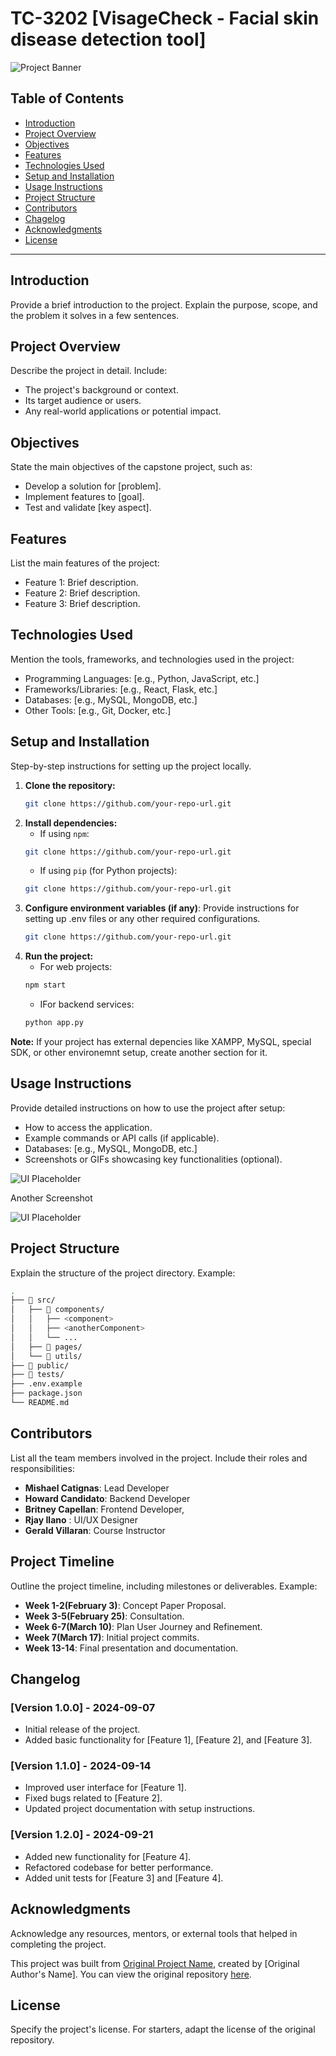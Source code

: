 # TC-3202 [VisageCheck - Facial skin disease detection tool]

![Project Banner](https://via.placeholder.com/1200x400.png?text=Project+Banner+Placeholder)

## Table of Contents

- [Introduction](#introduction)
- [Project Overview](#project-overview)
- [Objectives](#objectives)
- [Features](#features)
- [Technologies Used](#technologies-used)
- [Setup and Installation](#setup-and-installation)
- [Usage Instructions](#usage-instructions)
- [Project Structure](#project-structure)
- [Contributors](#contributors)
- [Chagelog](#changelog)
- [Acknowledgments](#acknowledgments)
- [License](#license)

---

## Introduction

Provide a brief introduction to the project. Explain the purpose, scope, and the problem it solves in a few sentences.

## Project Overview

Describe the project in detail. Include:

- The project's background or context.
- Its target audience or users.
- Any real-world applications or potential impact.

## Objectives

State the main objectives of the capstone project, such as:

- Develop a solution for [problem].
- Implement features to [goal].
- Test and validate [key aspect].

## Features

List the main features of the project:

- Feature 1: Brief description.
- Feature 2: Brief description.
- Feature 3: Brief description.

## Technologies Used

Mention the tools, frameworks, and technologies used in the project:

- Programming Languages: [e.g., Python, JavaScript, etc.]
- Frameworks/Libraries: [e.g., React, Flask, etc.]
- Databases: [e.g., MySQL, MongoDB, etc.]
- Other Tools: [e.g., Git, Docker, etc.]

## Setup and Installation

Step-by-step instructions for setting up the project locally.

1. **Clone the repository:**
   ```bash
   git clone https://github.com/your-repo-url.git
   ```
2. **Install dependencies:**
   - If using `npm`:
   ```bash
   git clone https://github.com/your-repo-url.git
   ```
   - If using `pip` (for Python projects):
   ```bash
   git clone https://github.com/your-repo-url.git
   ```
3. **Configure environment variables (if any)**: Provide instructions for setting up .env files or any other required configurations.
   ```bash
   git clone https://github.com/your-repo-url.git
   ```
4. **Run the project:**
   - For web projects:
   ```bash
   npm start
   ```
   - IFor backend services:
   ```bash
   python app.py
   ```

**Note:** If your project has external depencies like XAMPP, MySQL, special SDK, or other environemnt setup, create another section for it.

## Usage Instructions

Provide detailed instructions on how to use the project after setup:

- How to access the application.
- Example commands or API calls (if applicable).
- Databases: [e.g., MySQL, MongoDB, etc.]
- Screenshots or GIFs showcasing key functionalities (optional).

![UI Placeholder](https://via.placeholder.com/1200x700.png?text=UI+Placeholder)

Another Screenshot

![UI Placeholder](https://via.placeholder.com/1200x700.png?text=UI+Placeholder)

## Project Structure

Explain the structure of the project directory. Example:

```bash
.
├── 📂 src/
│   ├── 📂 components/
│   │   ├── <component>
│   │   ├── <anotherComponent>
│   │   └── ...
│   ├── 📂 pages/
│   └── 📂 utils/
├── 📂 public/
├── 📂 tests/
├── .env.example
├── package.json
└── README.md
```

## Contributors

List all the team members involved in the project. Include their roles and responsibilities:

- **Mishael Catignas**: Lead Developer
- **Howard Candidato**: Backend Developer
- **Britney Capellan**: Frontend Developer,
- **Rjay Ilano** : UI/UX Designer
- **Gerald Villaran**: Course Instructor

## Project Timeline

Outline the project timeline, including milestones or deliverables. Example:

- **Week 1-2(February 3)**: Concept Paper Proposal.
- **Week 3-5(February 25)**: Consultation.
- **Week 6-7(March 10)**: Plan User Journey and Refinement.
- **Week 7(March 17)**: Initial project commits.
- **Week 13-14**: Final presentation and documentation.

## Changelog

### [Version 1.0.0] - 2024-09-07

- Initial release of the project.
- Added basic functionality for [Feature 1], [Feature 2], and [Feature 3].

### [Version 1.1.0] - 2024-09-14

- Improved user interface for [Feature 1].
- Fixed bugs related to [Feature 2].
- Updated project documentation with setup instructions.

### [Version 1.2.0] - 2024-09-21

- Added new functionality for [Feature 4].
- Refactored codebase for better performance.
- Added unit tests for [Feature 3] and [Feature 4].

## Acknowledgments

Acknowledge any resources, mentors, or external tools that helped in completing the project.

This project was built from [Original Project Name](https://github.com/username/original-repo), created by [Original Author's Name]. You can view the original repository [here](https://github.com/username/original-repo).

## License

Specify the project's license. For starters, adapt the license of the original repository.
